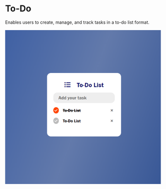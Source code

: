 # To-Do

Enables users to create, manage, and track tasks in a to-do list format.
<br/>
<br/>
<img src="../../assets/To-Do.png" />
